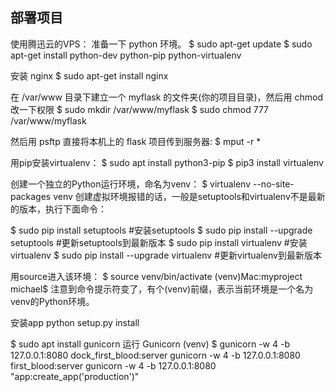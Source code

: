## 部署项目

使用腾迅云的VPS：
准备一下 python 环境。
$ sudo apt-get update
$ sudo apt-get install python-dev python-pip python-virtualenv

安装 nginx
$ sudo apt-get install nginx

在 /var/www 目录下建立一个 myflask 的文件夹(你的项目目录)，然后用 chmod 改一下权限
$ sudo mkdir /var/www/myflask
$ sudo chmod 777 /var/www/myflask


然后用 psftp 直接将本机上的 flask 项目传到服务器:
$ mput -r *


用pip安装virtualenv：
$ sudo apt install python3-pip
$ pip3 install virtualenv

创建一个独立的Python运行环境，命名为venv：
$ virtualenv --no-site-packages venv
创建虚拟环境报错的话，一般是setuptools和virtualenv不是最新的版本，执行下面命令：

$ sudo pip install setuptools #安装setuptools
$ sudo pip install --upgrade setuptools #更新setuptools到最新版本
$ sudo pip install virtualenv #安装virtualenv
$ sudo pip install --upgrade virtualenv   #更新virtualenv到最新版本

用source进入该环境：
$ source venv/bin/activate
(venv)Mac:myproject michael$
注意到命令提示符变了，有个(venv)前缀，表示当前环境是一个名为venv的Python环境。

安装app
python setup.py install


$ sudo apt install gunicorn
运行 Gunicorn
(venv) $ gunicorn -w 4 -b 127.0.0.1:8080 dock_first_blood:server
gunicorn -w 4 -b 127.0.0.1:8080 first_blood:server
gunicorn -w 4 -b 127.0.0.1:8080 "app:create_app('production')" 




